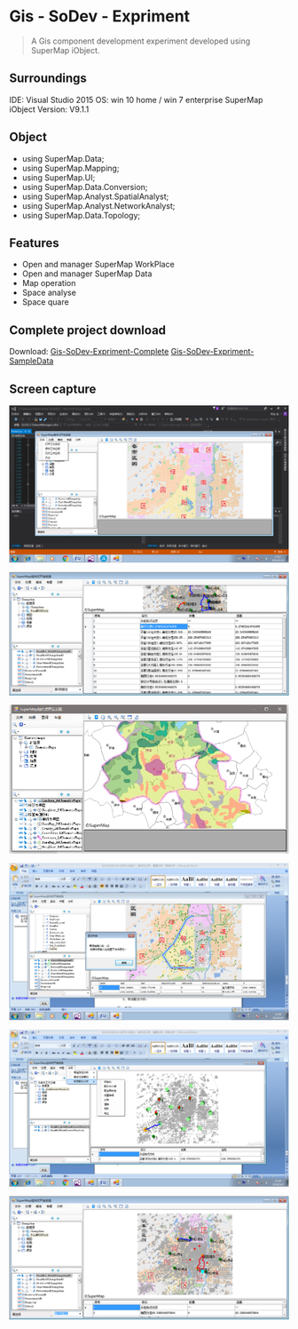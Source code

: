 ﻿# Gis - SoDev - Expriment

> A Gis component development experiment developed using SuperMap iObject.

## Surroundings
IDE: Visual Studio 2015
OS: win 10 home / win 7 enterprise
SuperMap iObject Version: V9.1.1 

## Object
 - using SuperMap.Data;
 - using SuperMap.Mapping;
 - using SuperMap.UI;
 - using SuperMap.Data.Conversion;
 - using SuperMap.Analyst.SpatialAnalyst;
 - using SuperMap.Analyst.NetworkAnalyst;
 - using SuperMap.Data.Topology;

## Features
- Open and manager SuperMap WorkPlace
- Open and manager SuperMap Data
- Map operation
- Space analyse
- Space quare 

## Complete project download

 Download:
  [Gis-SoDev-Expriment-Complete](https://share.frytea.com/f.php?k=a0def)
  [Gis-SoDev-Expriment-SampleData](https://share.frytea.com/f.php?k=58c19)

  ## Screen capture

  ![](https://raw.githubusercontent.com/songtianlun/Image-Hosting/image/20190510205300.png)

  ![](https://raw.githubusercontent.com/songtianlun/Image-Hosting/image/20190510205325.png)

  ![](https://raw.githubusercontent.com/songtianlun/Image-Hosting/image/20190510205426.png)
  
  ![](https://raw.githubusercontent.com/songtianlun/Image-Hosting/image/20190510205622.png)

  ![](https://raw.githubusercontent.com/songtianlun/Image-Hosting/image/20190510205647.png)

  ![](https://raw.githubusercontent.com/songtianlun/Image-Hosting/image/20190510205702.png)